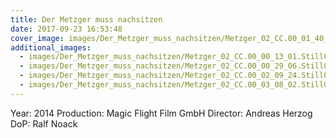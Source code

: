 ```yaml
---
title: Der Metzger muss nachsitzen
date: 2017-09-23 16:53:48
cover_image: images/Der_Metzger_muss_nachsitzen/Metzger_02_CC.00_01_40_08.Still011.jpg
additional_images:
  - images/Der_Metzger_muss_nachsitzen/Metzger_02_CC.00_00_13_01.Still003.jpg
  - images/Der_Metzger_muss_nachsitzen/Metzger_02_CC.00_00_29_06.Still006.jpg
  - images/Der_Metzger_muss_nachsitzen/Metzger_02_CC.00_02_09_24.Still012.jpg
  - images/Der_Metzger_muss_nachsitzen/Metzger_02_CC.00_03_08_02.Still017.jpg
---
```


Year: 2014
Production: Magic Flight Film GmbH
Director: Andreas Herzog
DoP: Ralf Noack
